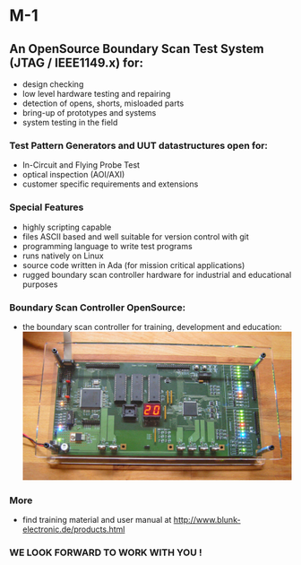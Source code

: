 # M-1
## An OpenSource Boundary Scan Test System (JTAG / IEEE1149.x) for:
- design checking
- low level hardware testing and repairing
- detection of opens, shorts, misloaded parts
- bring-up of prototypes and systems
- system testing in the field

### Test Pattern Generators and UUT datastructures open for:
- In-Circuit and Flying Probe Test
- optical inspection (AOI/AXI)
- customer specific requirements and extensions

### Special Features
- highly scripting capable
- files ASCII based and well suitable for version control with git
- programming language to write test programs
- runs natively on Linux
- source code written in Ada (for mission critical applications)
- rugged boundary scan controller hardware for industrial and educational purposes

### Boundary Scan Controller OpenSource:
- the boundary scan controller for training, development and education:
![BSC mini](HW/img/bsc_mini.jpg)

### More
- find training material and user manual at http://www.blunk-electronic.de/products.html

### WE LOOK FORWARD TO WORK WITH YOU !


